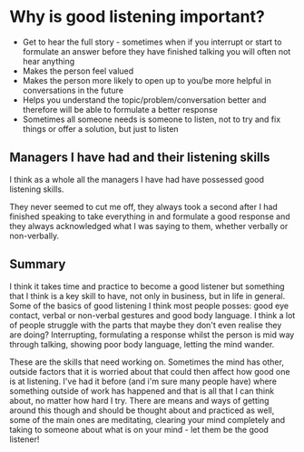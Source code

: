# Why is good listening important?

* Get to hear the full story - sometimes when if you interrupt or start to formulate an answer before they have finished talking you will often not hear anything
* Makes the person feel valued
* Makes the person more likely to open up to you/be more helpful in conversations in the future
* Helps you understand the topic/problem/conversation better and therefore will be able to formulate a better response
* Sometimes all someone needs is someone to listen, not to try and fix things or offer a solution, but just to listen

## Managers I have had and their listening skills

I think as a whole all the managers I have had have possessed good listening skills.

They never seemed to cut me off, they always took a second after I had finished speaking to take everything in and formulate a good response and they always acknowledged what I was saying to them, whether verbally or non-verbally.

## Summary

I think it takes time and practice to become a good listener but something that I think is a key skill to have, not only in business, but in life in general.
Some of the basics of good listening I think most people posses: good eye contact, verbal or non-verbal gestures and good body language.
I think a lot of people struggle with the parts that maybe they don't even realise they are doing?
Interrupting, formulating a response whilst the person is mid way through talking, showing poor body language, letting the mind wander.

These are the skills that need working on. Sometimes the mind has other, outside factors that it is worried about that could then affect how good one is at listening.
I've had it before (and i'm sure many people have) where something outside of work has happened and that is all that I can think about, no matter how hard I try.
There are means and ways of getting around this though and should be thought about and practiced as well, some of the main ones are meditating, clearing your mind completely and taking to someone about what is on your mind - let them be the good listener!
